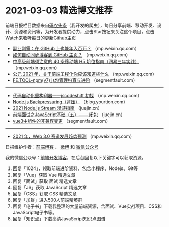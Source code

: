 # 2021-03-03 精选博文推荐

前端日报栏目数据来自[码农头条](http://hao.caibaojian.com.cn/)（我开发的爬虫），每日分享前端、移动开发、设计、资源和资讯等，为开发者提供动力，点击Star按钮来关注这个项目，点击Watch来收听每日的更新[Github主页](https://github.com/kujian/frontendDaily)
* [副业刚需：在 GitHub 上也能年入百万？](https://mp.weixin.qq.com/s/FybKl8qvrsKaIdWpm0uBmA) （mp.weixin.qq.com）
* [如何自动同步博客到 GitHub 主页？](https://mp.weixin.qq.com/s/J2sIku38WxL4ge4W5DP2hw) （mp.weixin.qq.com）
* [中高级前端须注意的 40 条移动端 H5 坑位指南（网易三年实践）](https://mp.weixin.qq.com/s/nge9FPgVS6FZcuVOTxCBtQ) （mp.weixin.qq.com）
* [公元 2021 年，关于前端工程化你应该知道些什么](https://mp.weixin.qq.com/s/ixAcJcEALSdShofgQiKSBg) （mp.weixin.qq.com）
* [FE.TOOL-npm(v7) js包管理扫盲与进阶](https://segmentfault.com/a/1190000039321549) （segmentfault.com）

***
* [代码自动化重构利器——jscodeshift 初探](https://mp.weixin.qq.com/s?__biz=Mzg2ODQ1OTExOA==&mid=2247486338&idx=1&sn=7733c453849861022a12154366d2480d) （mp.weixin.qq.com）
* [Node.js Backpressuring（背压）](https://blog.yourtion.com/nodejs-backpressuring.html) （blog.yourtion.com）
* [2021 Node.js Stream 漫游指南](https://juejin.cn/post/6934987500540657701) （juejin.cn）
* [前端面试之JavaScript基础（五）—— 闭包](https://juejin.cn/post/6934981934887993351) （juejin.cn）
* [vue3中组件的非兼容变更](https://segmentfault.com/a/1190000039318888) （segmentfault.com）

***
* [2021 年，Web 3.0 赛道发展趋势预测](https://mp.weixin.qq.com/s/4p6ERUSnrxGp5ILUNwCXOg) （mp.weixin.qq.com）

日报维护作者：[前端博客](http://caibaojian.com.cn/) 、 [微博](http://weibo.com/kujian) 和 [微信公众号](https://open.weixin.qq.com/qr/code?username=caibaojian_com)

我的微信公众号：[前端开发博客](https://open.weixin.qq.com/qr/code?username=caibaojian_com)，在后台回复以下关键字可以获取资源。

1. 回复「1024」，领取前端进阶资料，包含小程序、Nodejs、Git等
2. 回复「Vue」获取 Vue 精选文章
3. 回复「面试」获取 面试 精选文章
4. 回复「JS」获取 JavaScript 精选文章
5. 回复「CSS」获取 CSS 精选文章
6. 回复「加群」进入500人前端精英群
7. 回复「电子书」下载我整理的大量前端资源，含面试、Vue实战项目、CSS和JavaScript电子书等。
8. 回复「知识点」下载高清JavaScript知识点图谱